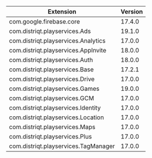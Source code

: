 
| Extension | Version |
| --- | --- |
| com.google.firebase.core | 17.4.0 |
| com.distriqt.playservices.Ads | 19.1.0 |
| com.distriqt.playservices.Analytics | 17.0.0 |
| com.distriqt.playservices.AppInvite | 18.0.0 |
| com.distriqt.playservices.Auth | 18.0.0 |
| com.distriqt.playservices.Base | 17.2.1 |
| com.distriqt.playservices.Drive | 17.0.0 |
| com.distriqt.playservices.Games | 19.0.0 |
| com.distriqt.playservices.GCM | 17.0.0 |
| com.distriqt.playservices.Identity | 17.0.0 |
| com.distriqt.playservices.Location | 17.0.0 |
| com.distriqt.playservices.Maps | 17.0.0 |
| com.distriqt.playservices.Plus | 17.0.0 |
| com.distriqt.playservices.TagManager | 17.0.0 |
